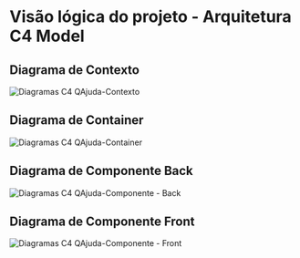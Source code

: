 # Visão lógica do projeto - Arquitetura C4 Model

## Diagrama de Contexto
![Diagramas C4 QAjuda-Contexto](https://github.com/tads-cnat/qajuda/assets/112009958/deebdeda-cd96-4466-af19-f4dee4d080bb)

## Diagrama de Container
![Diagramas C4 QAjuda-Container](https://github.com/tads-cnat/qajuda/assets/112009958/7d980507-1ae2-4be1-abd2-21124762cad9)

## Diagrama de Componente Back
![Diagramas C4 QAjuda-Componente - Back](https://github.com/tads-cnat/qajuda/assets/112009958/139d0955-a478-4b68-9bab-1b6e0fa214e0)

## Diagrama de Componente Front
![Diagramas C4 QAjuda-Componente - Front](https://github.com/tads-cnat/qajuda/assets/112009958/d55acd8c-6dc0-48f9-9b30-a0c0e9cd811f)

